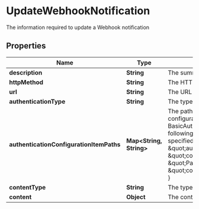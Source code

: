 

# UpdateWebhookNotification

The information required to update a Webhook notification

## Properties

Name | Type | Description | Notes
------------ | ------------- | ------------- | -------------
**description** | **String** | The summary of the services provided by the notification | 
**httpMethod** | **String** | The HTTP method such as GET, POST, etc. to use on the request | 
**url** | **String** | The URL to send the request to | 
**authenticationType** | **String** | The type of authentication to use on the request | 
**authenticationConfigurationItemPaths** | **Map&lt;String, String&gt;** | The paths of the Configuration Store configuration items that contain the authentication configuration. Each  authentication type requires different keys:  - Lusid - None required  - BasicAuth - Requires &#39;Username&#39; and &#39;Password&#39;  - BearerToken - Requires &#39;BearerToken&#39;                e.g. the following would be valid assuming that the config is present in the configuration store at the  specified paths:                    \&quot;authenticationType\&quot;: \&quot;BasicAuth\&quot;,      \&quot;authenticationConfigurationItemPaths\&quot;: {          \&quot;Username\&quot;: \&quot;config://personal/myUserId/WebhookConfigurations/ExampleService/AdminUser\&quot;,          \&quot;Password\&quot;: \&quot;config://personal/myUserId/WebhookConfigurations/ExampleService/AdminPassword\&quot;      } |  [optional]
**contentType** | **String** | The type of the content e.g. Json |  [optional]
**content** | **Object** | The content of the request |  [optional]



